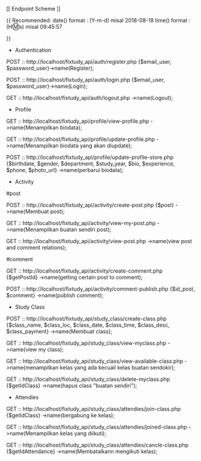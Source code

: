 [[ Endpoint Scheme ]]

{{
	Recommended:
	date() format : (Y-m-d) misal 2018-08-18
	time() format : (H:m:s) misal 09:45:57

}}

- Authentication

POST :: http://localhost/fixtudy_api/auth/register.php {$email_user, $password_user}->name(Register);

POST :: http://localhost/fixtudy_api/auth/login.php {$email_user, $password_user}->name(Login);

GET :: http://localhost/fixtudy_api/auth/logout.php ->name(Logout);


- Profile

GET :: http://localhost/fixtudy_api/profile/view-profile.php ->name(Menampilkan biodata);

GET :: http://localhost/fixtudy_api/profile/update-profile.php ->name(Menampilkan biodata yang akan diupdate);

POST :: http://localhost/fixtudy_api/profile/update-profile-store.php {$birthdate, $gender, $department, $study_year, $bio, $experience, $phone, $photo_url} ->name(perbarui biodata);


- Activity

#post

POST :: http://localhost/fixtudy_api/activity/create-post.php {$post} ->name(Membuat post);

GET :: http://localhost/fixtudy_api/activity/view-my-post.php ->name(Menampilkan buatan sendiri post);

GET :: http://localhost/fixtudy_api/activity/view-post.php ->name(view post and comment relations);

#comment

GET :: http://localhost/fixtudy_api/activity/create-comment.php {$getPostId} ->name(getting certain post to comment);

POST :: http://localhost/fixtudy_api/activity/comment-publish.php {$id_post, $comment} ->name(publish comment);


- Study Class

POST :: http://localhost/fixtudy_api/study_class/create-class.php {$class_name, $class_loc, $class_date, $class_time, $class_desc, $class_payment} ->name(Membuat class);

GET :: http://localhost/fixtudy_api/study_class/view-myclass.php  ->name(view my class);

GET :: http://localhost/fixtudy_api/study_class/view-available-class.php  ->name(menampilkan kelas yang ada kecuali kelas buatan sendokir);

GET :: http://localhost/fixtudy_api/study_class/delete-myclass.php {$getIdClass} ->name(hapus class "buatan sendiri");

- Attendies

GET :: http://localhost/fixtudy_api/study_class/attendies/join-class.php {$getIdClass} ->name(bergabung ke kelas);

GET :: http://localhost/fixtudy_api/study_class/attendies/joined-class.php ->name(Menampilkan kelas yang diikuti);

GET :: http://localhost/fixtudy_api/study_class/attendies/cancle-class.php {$getIdAttendance} ->name(Membatalkann mengikuti kelas);
